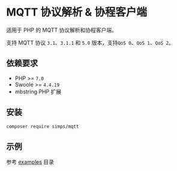 # MQTT 协议解析 & 协程客户端

适用于 PHP 的 MQTT 协议解析和协程客户端。

支持 MQTT 协议 `3.1`、`3.1.1` 和 `5.0` 版本，支持`QoS 0`、`QoS 1`、`QoS 2`。

## 依赖要求

* PHP >= `7.0`
* Swoole >= `4.4.19`
* mbstring PHP 扩展

## 安装

```bash
composer require simps/mqtt
```

## 示例

参考 [examples](https://github.com/simps/mqtt/tree/master/examples) 目录
